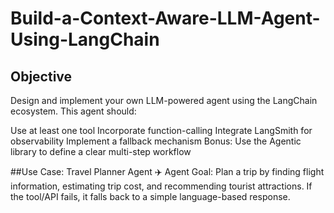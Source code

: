 # Build-a-Context-Aware-LLM-Agent-Using-LangChain

## Objective
Design and implement your own LLM-powered agent using the LangChain ecosystem. This agent should:

Use at least one tool
Incorporate function-calling
Integrate LangSmith for observability
Implement a fallback mechanism
Bonus: Use the Agentic library to define a clear multi-step workflow

##Use Case: Travel Planner Agent
✈️ Agent Goal:
Plan a trip by finding flight information, estimating trip cost, and recommending tourist attractions. If the tool/API fails, it falls back to a simple language-based response.
